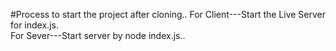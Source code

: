 #Process to start the project after cloning..
For Client---Start the Live Server for index.js.        
For Sever---Start server by node index.js..

